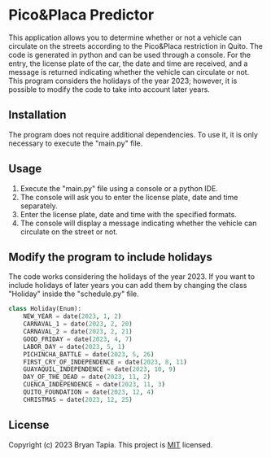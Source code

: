 # Pico&Placa Predictor
This application allows you to determine whether or not a vehicle can circulate on the streets according to the Pico&Placa restriction in Quito. The code is generated in python and can be used through a console. For the entry, the license plate of the car, the date and time are received, and a message is returned indicating whether the vehicle can circulate or not.
This program considers the holidays of the year 2023; however, it is possible to modify the code to take into account later years.


## Installation

The program does not require additional dependencies. To use it, it is only necessary to execute the "main.py" file.


## Usage

1. Execute the "main.py" file using a console or a python IDE.
2. The console will ask you to enter the license plate, date and time separately.
3. Enter the license plate, date and time with the specified formats.
4. The console will display a message indicating whether the vehicle can circulate on the street or not.

## Modify the program to include holidays

The code works considering the holidays of the year 2023. 
If you want to include holidays of later years you can add them by changing the class "Holiday" inside the "schedule.py" file.
```python
class Holiday(Enum):
    NEW_YEAR = date(2023, 1, 2)
    CARNAVAL_1 = date(2023, 2, 20)
    CARNAVAL_2 = date(2023, 2, 21)
    GOOD_FRIDAY = date(2023, 4, 7)
    LABOR_DAY = date(2023, 5, 1)
    PICHINCHA_BATTLE = date(2023, 5, 26)
    FIRST_CRY_OF_INDEPENDENCE = date(2023, 8, 11)
    GUAYAQUIL_INDEPENDENCE = date(2023, 10, 9)
    DAY_OF_THE_DEAD = date(2023, 11, 2)
    CUENCA_INDEPENDENCE = date(2023, 11, 3)
    QUITO_FOUNDATION = date(2023, 12, 4)
    CHRISTMAS = date(2023, 12, 25)
```


## License

Copyright (c) 2023 Bryan Tapia.
This project is [MIT](https://github.com/Brynta2001/PicoPlacaPredictor/blob/master/LICENSE) licensed.
